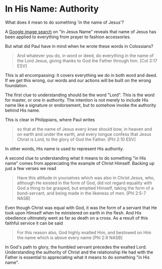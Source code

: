 In His Name: Authority
======================

What does it mean to do something 'in the name of Jesus'?

A [Google image search][1] on "In Jesus Name" reveals that name of Jesus has been applied to everything from prayer to fashion accessories.

But what did Paul have in mind when he wrote these words in Colossians?

> And whatever you do, in word or deed, do everything in the name of the Lord Jesus, giving thanks to God the Father through him. [Col 3:17 ESV]

This is all encompassing: it covers everything we do in both word and deed. If we get this wrong, our words and our actions will be built on the wrong foundation.

The first clue to understanding should be the word "Lord". This is the word for master, or one in authority. The intention is not merely to include His name like a signature or endorsement, but to somehow invoke the authority behind His name.

This is clear in Philippians, where Paul writes

> so that at the name of Jesus every knee should bow, in heaven and on earth and under the earth,
> and every tongue confess that Jesus Christ is Lord, to the glory of God the Father. [Phl 2:10 ESV]

In other words, His name is used to represent His authority.

A second clue to understanding what it means to do something "in His name" comes from appreciating the example of Christ Himself. Backing up just a few verses we read

> Have this attitude in yourselves which was also in Christ Jesus,
> who, although He existed in the form of God, did not regard equality with God a thing to be grasped,
> but emptied Himself, taking the form of a bond-servant, and being made in the likeness of men. [Phl 2:5-7 NASB]

Even though Christ was equal with God, it was the form of a servant that He took upon Himself when he ministered on earth in the flesh. And His obedience ultimately went as far as death on a cross. As a result of this faithful service it can be said

> For this reason also, God highly exalted Him, and bestowed on Him the name which is above every name [Phl 2:9 NASB]

In God's path to glory, the humbled servant precedes the exalted Lord. Understanding the authority of Christ and the relationship He had with the Father is essential to appreciating what it means to do something "in His name".

[1]: https://www.google.ca/search?q=in+jesus+name&tbm=isch

